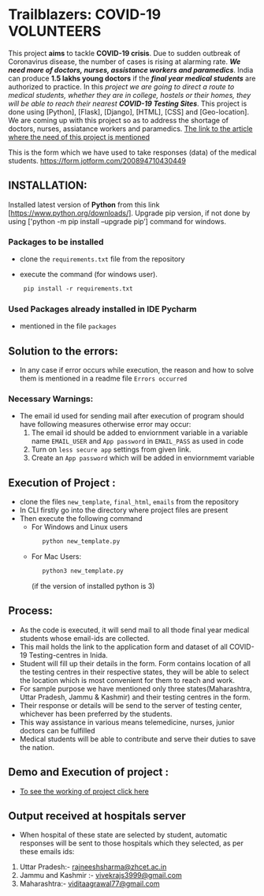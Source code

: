 # Trailblazers: COVID-19 VOLUNTEERS
This project **aims** to tackle **COVID-19 crisis**. Due to sudden outbreak of Coronavirus disease, the number of cases is rising at alarming rate. ***We need more of doctors, nurses, assistance workers and paramedics***. India can produce **1.5 lakhs young doctors** if the ***final year medical students*** are authorized to practice. In this *project we are going to direct a route to medical students, whether they are in college, hostels or their homes, they will be able to reach their nearest **COVID-19 Testing Sites***. This project is done using [Python], [Flask], [Django], [HTML], [CSS] and [Geo-location]. We are coming up with this project so as to address the shortage of doctors, nurses, assiatance workers and paramedics. 
[The link to the article where the need of this project is mentioned](https://economictimes.indiatimes.com/industry/healthcare/biotech/healthcare/how-mci-can-save-the-country-tough-covid-19-battle-can-only-be-won-by-our-young-doctors-and-nurses/articleshow/74822637.cms?from=mdr)

This is the form which we have used to take responses (data) of the medical students. https://form.jotform.com/200894710430449  


## INSTALLATION: 
Installed latest version of **Python** from this link [https://www.python.org/downloads/]. Upgrade pip version, if not done by using ['python -m pip install –upgrade pip’] command for windows.
### Packages to be installed
 - clone the `requirements.txt` file from the repository
 
 - execute the command (for windows user).
     ```html
      pip install -r requirements.txt 
     ````
       
 ### Used Packages already installed in IDE **Pycharm** 
  - mentioned in the file `packages`
  
 ## Solution to the errors:
  - In any case if error occurs while execution, the reason and how to solve them is mentioned in a readme file `Errors occurred`
  
 ### Necessary Warnings:
   - The email id used for sending mail after execution of program should have following measures otherwise error may occur:
     1. The email id should be added to enviornment variable in a variable name `EMAIL_USER` and `App password` in `EMAIL_PASS` as used in code
     2. Turn on `less secure app` settings from given link.
     3. Create an `App password` which will be added in enviornmemt variable
  
 ## Execution of Project :
   - clone the files `new_template`, `final_html`, `emails` from the repository
   - In CLI firstly go into the directory where project files are present 
   - Then execute the following command
      -  For Windows and Linux users
           ```python
              python new_template.py
           ````
      - For Mac Users:
          ```python
             python3 new_template.py
          ````
          (if the version of installed python is 3)
  ## Process:
   - As the code is executed, it will send mail to all thode final year medical students whose email-ids are collected.
   - This mail holds the link to the application form and dataset of all COVID-19 Testing-centres in Inida.
   - Student will fill up their details in the form. Form contains location of all the testing centres in their respective states, they will be able to select the location which is most convenient for them to reach and work.
   - For sample purpose we have mentioned only three states(Maharashtra, Uttar Pradesh, Jammu & Kashmir) and their testing centres in the form. 
   - Their response or details will be send to the server of testing center, whichever has been preferred by the students.
   - This way assistance in various means telemedicine, nurses, junior doctors can be fulfilled
   - Medical students will be able to contribute and serve their duties to save the nation.
      
   ## Demo and Execution of project :
   - [To see the working of project click here](https://drive.google.com/open?id=1pkEcsJEUzPTZcC9xJkmPKA5PYdL06YHi)
        
   ## Output received at hospitals server 
   - When hospital of these state are selected by student, automatic responses will be sent to those hospitals which they selected, as per these emails ids:
   1.	Uttar Pradesh:- rajneeshsharma@zhcet.ac.in
   2.	Jammu and Kashmir :- vivekrajs3999@gmail.com
   3.	Maharashtra:- viditaagrawal77@gmail.com

      
        

